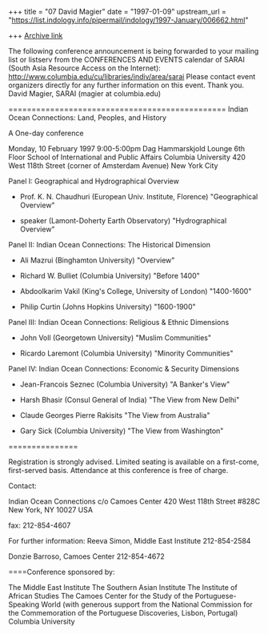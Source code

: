 +++
title = "07 David Magier"
date = "1997-01-09"
upstream_url = "https://list.indology.info/pipermail/indology/1997-January/006662.html"

+++
[Archive link](https://list.indology.info/pipermail/indology/1997-January/006662.html)

The following conference announcement is being forwarded to your
mailing list or listserv from the CONFERENCES AND EVENTS calendar of
SARAI (South Asia Resource Access on the Internet):
http://www.columbia.edu/cu/libraries/indiv/area/sarai
Please contact event organizers directly for any further information on
this event.  Thank you.   David Magier, SARAI   (magier at columbia.edu)

===============================================
Indian Ocean Connections:
Land, Peoples, and History

A One-day conference

Monday, 10 February 1997
9:00-5:00pm
Dag Hammarskjold Lounge
6th Floor
School of International and Public Affairs
Columbia University
420 West 118th Street
(corner of Amsterdam Avenue)
New York City

Panel I:
  Geographical and Hydrographical Overview

 - Prof. K. N. Chaudhuri (European Univ. Institute, Florence)
   "Geographical Overview"

 - speaker (Lamont-Doherty Earth Observatory)
   "Hydrographical Overview"

Panel II:
  Indian Ocean Connections: The Historical Dimension

 - Ali Mazrui (Binghamton University)
   "Overview"

 - Richard W. Bulliet (Columbia University)
   "Before 1400"

 - Abdoolkarim Vakil (King's College, University of London)
   "1400-1600"

 - Philip Curtin (Johns Hopkins University)
   "1600-1900"

Panel III: Indian Ocean Connections: Religious & Ethnic Dimensions

 - John Voll (Georgetown University)
   "Muslim Communities"

 - Ricardo Laremont (Columbia University)
   "Minority Communities"

Panel IV: Indian Ocean Connections: Economic & Security Dimensions

 - Jean-Francois Seznec (Columbia University)
   "A Banker's View"

 - Harsh Bhasir (Consul General of India)
   "The View from New Delhi"

 - Claude Georges Pierre Rakisits
   "The View from Australia"

 - Gary Sick (Columbia University)
   "The View from Washington"

===============

Registration is strongly advised. Limited seating is available on a
first-come, first-served basis. Attendance at this conference is free of
charge.

Contact:

Indian Ocean Connections
c/o Camoes Center
420 West 118th Street #828C
New York, NY  10027  USA

fax: 212-854-4607

For further information:
Reeva Simon,
Middle East Institute
212-854-2584

Donzie Barroso,
Camoes Center
212-854-4672

====Conference sponsored by:

The Middle East Institute
The Southern Asian Institute
The Institute of African Studies
The Camoes Center for the Study of the Portuguese-Speaking World
(with generous support from the National Commission for the Commemoration
of the Portuguese Discoveries, Lisbon, Portugal)
Columbia University




